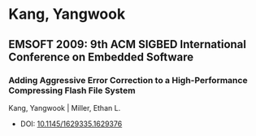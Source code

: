 # Kang, Yangwook

## EMSOFT 2009: 9th ACM SIGBED International Conference on Embedded Software

### Adding Aggressive Error Correction to a High-Performance Compressing Flash File System
Kang, Yangwook | Miller, Ethan L.
* DOI: [10.1145/1629335.1629376](https://doi.org/10.1145/1629335.1629376)

